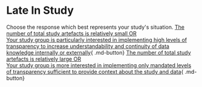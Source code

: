 # Late In Study
Choose the response which best represents your study's situation.
[The number of total study artefacts is relatively small OR <br> Your study group is particularly interested in implementing high levels of transparency to increase understandability and continuity of data knowledge internally or externally](small.md){ .md-button}
[The number of total study artefacts is relatively large OR <br> Your study group is more interested in implementing only mandated levels of transparency sufficient to provide context about the study and data](large.md){ .md-button}
